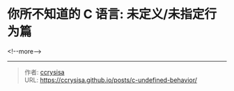 # 你所不知道的 C 语言: 未定义/未指定行为篇


&lt;!--more--&gt;


---

> 作者: [ccrysisa](https://github.com/ccrysisa)  
> URL: https://ccrysisa.github.io/posts/c-undefined-behavior/  

